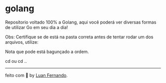 # golang

Reposítorio voltado 100% a Golang, aqui você poderá ver diversas formas de utilizar Go em seu dia a dia!

Obs: Certifique se de está na pasta correta antes de tentar rodar um dos arquivos, utilize:

Nota que pode está bagunçado a ordem.

cd ou cd ..

---
feito com 💜 by [Luan Fernando](https://www.linkedin.com/in/luan-fernando/).

